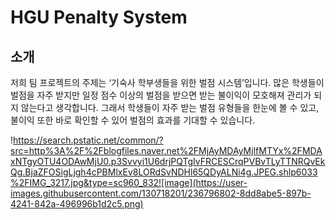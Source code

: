# HGU Penalty System

## 소개
저희 팀 프로젝트의 주제는 ‘기숙사 학부생들을 위한 벌점 시스템’입니다. 
많은 학생들이 벌점을 자주 받지만 일정 점수 이상의 벌점을 받으면 받는 불이익이 모호해져 관리가 되지 않는다고 생각합니다. 그래서 학생들이 자주 받는 벌점 유형들을 한눈에 볼 수 있고, 불이익 또한 바로 확인할 수 있어 벌점의 효과를 기대할 수 있습니다.

!https://search.pstatic.net/common/?src=http%3A%2F%2Fblogfiles.naver.net%2FMjAyMDAyMjlfMTYx%2FMDAxNTgyOTU4ODAwMjU0.p3Svvyi1U6drjPQTgIvFRCESCrqPVBvTLyTTNRQvEkQg.BjaZFOSigLjgh4cPBMlxEv8LORdSvNDHl65QDyALNi4g.JPEG.shlp6033%2FIMG_3217.jpg&type=sc960_832![image](https://user-images.githubusercontent.com/130718201/236796802-8dd8abe5-897b-4241-842a-496996b1d2c5.png)

